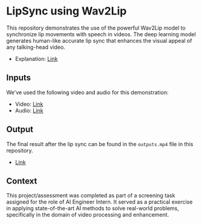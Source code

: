 # LipSync using Wav2Lip

This repository demonstrates the use of the powerful Wav2Lip model to synchronize lip movements with speech in videos. The deep learning model generates human-like accurate lip sync that enhances the visual appeal of any talking-head video.

- Explanation: [Link](https://drive.google.com/file/d/1UtZmvIi_xkBEFL4CzGvyknxOrCN58VUI/view?usp=sharing)

## Inputs

We've used the following video and audio for this demonstration:

- Video: [Link](https://openinapp.co/5cwva)
- Audio: [Link](https://openinapp.co/o9vuj)

## Output

The final result after the lip sync can be found in the `outputs.mp4` file in this repository. 

- [Link](https://drive.google.com/file/d/1BXhk2EBkNg2lB9ttaSA4gTgLUZ7kk8f5/view?usp=sharing)

## Context

This project/assessment was completed as part of a screening task assigned for the role of AI Engineer Intern. It served as a practical exercise in applying state-of-the-art AI methods to solve real-world problems, specifically in the domain of video processing and enhancement.
